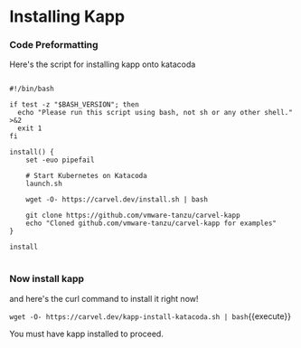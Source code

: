 # Installing Kapp
### Code Preformatting
Here's the script for installing kapp onto katacoda

<pre><code class="language-bash">
#!/bin/bash

if test -z "$BASH_VERSION"; then
  echo "Please run this script using bash, not sh or any other shell." >&2
  exit 1
fi

install() {
	set -euo pipefail

	# Start Kubernetes on Katacoda
	launch.sh

	wget -O- https://carvel.dev/install.sh | bash

	git clone https://github.com/vmware-tanzu/carvel-kapp
	echo "Cloned github.com/vmware-tanzu/carvel-kapp for examples"
}

install
</code>
</pre>

### Now install kapp
and here's the curl command to install it right now!

`wget -O- https://carvel.dev/kapp-install-katacoda.sh | bash`{{execute}}

You must have kapp installed to proceed.

